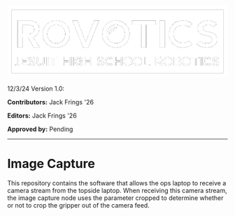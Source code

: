 ![Image](./logo/logo.png)

12/3/24 Version 1.0:

**Contributors:** Jack Frings '26

**Editors:** Jack Frings '26

**Approved by:** Pending

---
# Image Capture
This repository contains the software that allows the ops laptop to receive a camera stream from the topside laptop. When receiving this camera stream, the image capture node uses the parameter cropped to determine whether or not to crop the gripper out of the camera feed.
